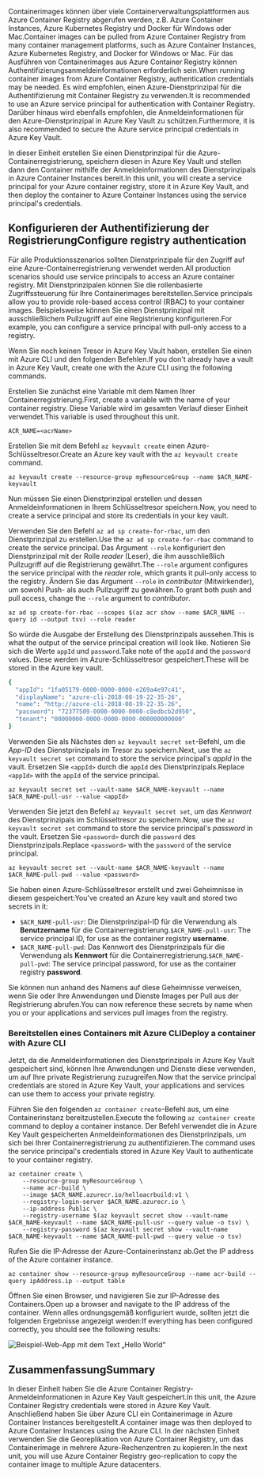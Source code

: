 <span data-ttu-id="edb19-101">Containerimages können über viele Containerverwaltungsplattformen aus Azure Container Registry abgerufen werden, z.B. Azure Container Instances, Azure Kubernetes Registry und Docker für Windows oder Mac.</span><span class="sxs-lookup"><span data-stu-id="edb19-101">Container images can be pulled from Azure Container Registry from many container management platforms, such as Azure Container Instances, Azure Kubernetes Registry, and Docker for Windows or Mac.</span></span> <span data-ttu-id="edb19-102">Für das Ausführen von Containerimages aus Azure Container Registry können Authentifizierungsanmeldeinformationen erforderlich sein.</span><span class="sxs-lookup"><span data-stu-id="edb19-102">When running container images from Azure Container Registry, authentication credentials may be needed.</span></span> <span data-ttu-id="edb19-103">Es wird empfohlen, einen Azure-Dienstprinzipal für die Authentifizierung mit Container Registry zu verwenden.</span><span class="sxs-lookup"><span data-stu-id="edb19-103">It is recommended to use an Azure service principal for authentication with Container Registry.</span></span> <span data-ttu-id="edb19-104">Darüber hinaus wird ebenfalls empfohlen, die Anmeldeinformationen für den Azure-Dienstprinzipal in Azure Key Vault zu schützen.</span><span class="sxs-lookup"><span data-stu-id="edb19-104">Furthermore, it is also recommended to secure the Azure service principal credentials in Azure Key Vault.</span></span>

<span data-ttu-id="edb19-105">In dieser Einheit erstellen Sie einen Dienstprinzipal für die Azure-Containerregistrierung, speichern diesen in Azure Key Vault und stellen dann den Container mithilfe der Anmeldeinformationen des Dienstprinzipals in Azure Container Instances bereit.</span><span class="sxs-lookup"><span data-stu-id="edb19-105">In this unit, you will create a service principal for your Azure container registry, store it in Azure Key Vault, and then deploy the container to Azure Container Instances using the service principal's credentials.</span></span>

## <a name="configure-registry-authentication"></a><span data-ttu-id="edb19-106">Konfigurieren der Authentifizierung der Registrierung</span><span class="sxs-lookup"><span data-stu-id="edb19-106">Configure registry authentication</span></span>

<span data-ttu-id="edb19-107">Für alle Produktionsszenarios sollten Dienstprinzipale für den Zugriff auf eine Azure-Containerregistrierung verwendet werden.</span><span class="sxs-lookup"><span data-stu-id="edb19-107">All production scenarios should use service principals to access an Azure container registry.</span></span> <span data-ttu-id="edb19-108">Mit Dienstprinzipalen können Sie die rollenbasierte Zugriffssteuerung für Ihre Containerimages bereitstellen.</span><span class="sxs-lookup"><span data-stu-id="edb19-108">Service principals allow you to provide role-based access control (RBAC) to your container images.</span></span> <span data-ttu-id="edb19-109">Beispielsweise können Sie einen Dienstprinzipal mit ausschließlichem Pullzugriff auf eine Registrierung konfigurieren.</span><span class="sxs-lookup"><span data-stu-id="edb19-109">For example, you can configure a service principal with pull-only access to a registry.</span></span>

<span data-ttu-id="edb19-110">Wenn Sie noch keinen Tresor in Azure Key Vault haben, erstellen Sie einen mit Azure CLI und den folgenden Befehlen.</span><span class="sxs-lookup"><span data-stu-id="edb19-110">If you don't already have a vault in Azure Key Vault, create one with the Azure CLI using the following commands.</span></span>

<span data-ttu-id="edb19-111">Erstellen Sie zunächst eine Variable mit dem Namen Ihrer Containerregistrierung.</span><span class="sxs-lookup"><span data-stu-id="edb19-111">First, create a variable with the name of your container registry.</span></span> <span data-ttu-id="edb19-112">Diese Variable wird im gesamten Verlauf dieser Einheit verwendet.</span><span class="sxs-lookup"><span data-stu-id="edb19-112">This variable is used throughout this unit.</span></span>

```azurecli
ACR_NAME=<acrName>
```

<span data-ttu-id="edb19-113">Erstellen Sie mit dem Befehl `az keyvault create` einen Azure-Schlüsseltresor.</span><span class="sxs-lookup"><span data-stu-id="edb19-113">Create an Azure key vault with the `az keyvault create` command.</span></span>

```azurecli
az keyvault create --resource-group myResourceGroup --name $ACR_NAME-keyvault
```

<span data-ttu-id="edb19-114">Nun müssen Sie einen Dienstprinzipal erstellen und dessen Anmeldeinformationen in Ihrem Schlüsseltresor speichern.</span><span class="sxs-lookup"><span data-stu-id="edb19-114">Now, you need to create a service principal and store its credentials in your key vault.</span></span>

<span data-ttu-id="edb19-115">Verwenden Sie den Befehl `az ad sp create-for-rbac`, um den Dienstprinzipal zu erstellen.</span><span class="sxs-lookup"><span data-stu-id="edb19-115">Use the `az ad sp create-for-rbac` command to create the service principal.</span></span> <span data-ttu-id="edb19-116">Das Argument `--role` konfiguriert den Dienstprinzipal mit der Rolle *reader* (Leser), die ihm ausschließlich Pullzugriff auf die Registrierung gewährt.</span><span class="sxs-lookup"><span data-stu-id="edb19-116">The `--role` argument configures the service principal with the *reader* role, which grants it pull-only access to the registry.</span></span> <span data-ttu-id="edb19-117">Ändern Sie das Argument `--role` in *contributor* (Mitwirkender), um sowohl Push- als auch Pullzugriff zu gewähren.</span><span class="sxs-lookup"><span data-stu-id="edb19-117">To grant both push and pull access, change the `--role` argument to *contributor*.</span></span>

```azurecli
az ad sp create-for-rbac --scopes $(az acr show --name $ACR_NAME --query id --output tsv) --role reader
```

<span data-ttu-id="edb19-118">So würde die Ausgabe der Erstellung des Dienstprinzipals aussehen.</span><span class="sxs-lookup"><span data-stu-id="edb19-118">This is what the output of the service principal creation will look like.</span></span> <span data-ttu-id="edb19-119">Notieren Sie sich die Werte `appId` und `password`.</span><span class="sxs-lookup"><span data-stu-id="edb19-119">Take note of the `appId` and the `password` values.</span></span> <span data-ttu-id="edb19-120">Diese werden im Azure-Schlüsseltresor gespeichert.</span><span class="sxs-lookup"><span data-stu-id="edb19-120">These will be stored in the Azure key vault.</span></span>

```bash
{
  "appId": "1fa05179-0000-0000-0000-e269a4e97c41",
  "displayName": "azure-cli-2018-08-19-22-35-26",
  "name": "http://azure-cli-2018-08-19-22-35-26",
  "password": "72377509-0000-0000-0000-c8edbcb2d950",
  "tenant": "00000000-0000-0000-0000-000000000000"
}
```

<span data-ttu-id="edb19-121">Verwenden Sie als Nächstes den `az keyvault secret set`-Befehl, um die *App-ID* des Dienstprinzipals im Tresor zu speichern.</span><span class="sxs-lookup"><span data-stu-id="edb19-121">Next, use the `az keyvault secret set` command to store the service principal's *appId* in the vault.</span></span> <span data-ttu-id="edb19-122">Ersetzen Sie `<appId>` durch die `appId` des Dienstprinzipals.</span><span class="sxs-lookup"><span data-stu-id="edb19-122">Replace `<appId>` with the `appId` of the service principal.</span></span>

```azurecli
az keyvault secret set --vault-name $ACR_NAME-keyvault --name $ACR_NAME-pull-usr --value <appId>
```

<span data-ttu-id="edb19-123">Verwenden Sie jetzt den Befehl `az keyvault secret set`, um das *Kennwort* des Dienstprinzipals im Schlüsseltresor zu speichern.</span><span class="sxs-lookup"><span data-stu-id="edb19-123">Now, use the `az keyvault secret set` command to store the service principal's *password* in the vault.</span></span> <span data-ttu-id="edb19-124">Ersetzen Sie `<password>` durch die `password` des Dienstprinzipals.</span><span class="sxs-lookup"><span data-stu-id="edb19-124">Replace `<password>` with the `password` of the service principal.</span></span>

```azurecli
az keyvault secret set --vault-name $ACR_NAME-keyvault --name $ACR_NAME-pull-pwd --value <password>
```

<span data-ttu-id="edb19-125">Sie haben einen Azure-Schlüsseltresor erstellt und zwei Geheimnisse in diesem gespeichert:</span><span class="sxs-lookup"><span data-stu-id="edb19-125">You've created an Azure key vault and stored two secrets in it:</span></span>

* <span data-ttu-id="edb19-126">`$ACR_NAME-pull-usr`: Die Dienstprinzipal-ID für die Verwendung als **Benutzername** für die Containerregistrierung.</span><span class="sxs-lookup"><span data-stu-id="edb19-126">`$ACR_NAME-pull-usr`: The service principal ID, for use as the container registry **username**.</span></span>
* <span data-ttu-id="edb19-127">`$ACR_NAME-pull-pwd`: Das Kennwort des Dienstprinzipals für die Verwendung als **Kennwort** für die Containerregistrierung.</span><span class="sxs-lookup"><span data-stu-id="edb19-127">`$ACR_NAME-pull-pwd`: The service principal password, for use as the container registry **password**.</span></span>

<span data-ttu-id="edb19-128">Sie können nun anhand des Namens auf diese Geheimnisse verweisen, wenn Sie oder Ihre Anwendungen und Dienste Images per Pull aus der Registrierung abrufen.</span><span class="sxs-lookup"><span data-stu-id="edb19-128">You can now reference these secrets by name when you or your applications and services pull images from the registry.</span></span>

### <a name="deploy-a-container-with-azure-cli"></a><span data-ttu-id="edb19-129">Bereitstellen eines Containers mit Azure CLI</span><span class="sxs-lookup"><span data-stu-id="edb19-129">Deploy a container with Azure CLI</span></span>

<span data-ttu-id="edb19-130">Jetzt, da die Anmeldeinformationen des Dienstprinzipals in Azure Key Vault gespeichert sind, können Ihre Anwendungen und Dienste diese verwenden, um auf Ihre private Registrierung zuzugreifen.</span><span class="sxs-lookup"><span data-stu-id="edb19-130">Now that the service principal credentials are stored in Azure Key Vault, your applications and services can use them to access your private registry.</span></span>

<span data-ttu-id="edb19-131">Führen Sie den folgenden `az container create`-Befehl aus, um eine Containerinstanz bereitzustellen.</span><span class="sxs-lookup"><span data-stu-id="edb19-131">Execute the following `az container create` command to deploy a container instance.</span></span> <span data-ttu-id="edb19-132">Der Befehl verwendet die in Azure Key Vault gespeicherten Anmeldeinformationen des Dienstprinzipals, um sich bei Ihrer Containerregistrierung zu authentifizieren.</span><span class="sxs-lookup"><span data-stu-id="edb19-132">The command uses the service principal's credentials stored in Azure Key Vault to authenticate to your container registry.</span></span>

```azurecli
az container create \
    --resource-group myResourceGroup \
    --name acr-build \
    --image $ACR_NAME.azurecr.io/helloacrbuild:v1 \
    --registry-login-server $ACR_NAME.azurecr.io \
    --ip-address Public \
    --registry-username $(az keyvault secret show --vault-name $ACR_NAME-keyvault --name $ACR_NAME-pull-usr --query value -o tsv) \
    --registry-password $(az keyvault secret show --vault-name $ACR_NAME-keyvault --name $ACR_NAME-pull-pwd --query value -o tsv)
```

<span data-ttu-id="edb19-133">Rufen Sie die IP-Adresse der Azure-Containerinstanz ab.</span><span class="sxs-lookup"><span data-stu-id="edb19-133">Get the IP address of the Azure container instance.</span></span>

```azurecli
az container show --resource-group myResourceGroup --name acr-build --query ipAddress.ip --output table
```

<span data-ttu-id="edb19-134">Öffnen Sie einen Browser, und navigieren Sie zur IP-Adresse des Containers.</span><span class="sxs-lookup"><span data-stu-id="edb19-134">Open up a browser and navigate to the IP address of the container.</span></span> <span data-ttu-id="edb19-135">Wenn alles ordnungsgemäß konfiguriert wurde, sollten jetzt die folgenden Ergebnisse angezeigt werden:</span><span class="sxs-lookup"><span data-stu-id="edb19-135">If everything has been configured correctly, you should see the following results:</span></span>

![Beispiel-Web-App mit dem Text „Hello World“](../media/hello.png)

## <a name="summary"></a><span data-ttu-id="edb19-137">Zusammenfassung</span><span class="sxs-lookup"><span data-stu-id="edb19-137">Summary</span></span>

<span data-ttu-id="edb19-138">In dieser Einheit haben Sie die Azure Container Registry-Anmeldeinformationen in Azure Key Vault gespeichert.</span><span class="sxs-lookup"><span data-stu-id="edb19-138">In this unit, the Azure Container Registry credentials were stored in Azure Key Vault.</span></span> <span data-ttu-id="edb19-139">Anschließend haben Sie über Azure CLI ein Containerimage in Azure Container Instances bereitgestellt.</span><span class="sxs-lookup"><span data-stu-id="edb19-139">A container image was then deployed to Azure Container Instances using the Azure CLI.</span></span> <span data-ttu-id="edb19-140">In der nächsten Einheit verwenden Sie die Georeplikation von Azure Container Registry, um das Containerimage in mehrere Azure-Rechenzentren zu kopieren.</span><span class="sxs-lookup"><span data-stu-id="edb19-140">In the next unit, you will use Azure Container Registry geo-replication to copy the container image to multiple Azure datacenters.</span></span>
